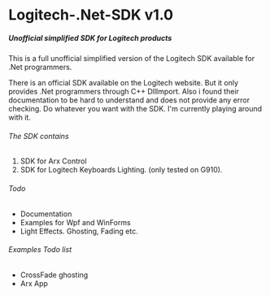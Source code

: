 # Logitech-.Net-SDK v1.0
<h5>Unofficial simplified SDK for Logitech products</h5>

This is a full unofficial simplified version of the Logitech SDK available for .Net programmers.

There is an official SDK available on the Logitech website. But it only provides .Net programmers through C++ DllImport.
Also i found their documentation to be hard to understand and does not provide any error checking.
Do whatever you want with the SDK. I'm currently playing around with it.

<h6>The SDK contains</h6>
<ol>
  <li>SDK for Arx Control</li>
  <li>SDK for Logitech Keyboards Lighting. (only tested on G910).</li>
</ol>

<h6>Todo</h6>
<ul>
  <li>Documentation</li>
  <li>Examples for Wpf and WinForms</li>
  <li>Light Effects. Ghosting, Fading etc.</li>
</ul>

<h6>Examples Todo list</h6>
<ul>
  <li>CrossFade ghosting</li>
  <li>Arx App</li>
</ul>
